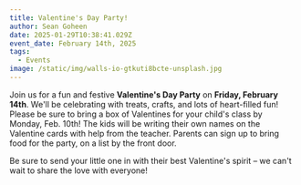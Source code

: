 ```yaml
---
title: Valentine's Day Party!
author: Sean Goheen
date: 2025-01-29T10:38:41.029Z
event_date: February 14th, 2025
tags:
  - Events
image: /static/img/walls-io-gtkuti8bcte-unsplash.jpg
---
```


Join us for a fun and festive **Valentine's Day Party** on **Friday, February 14th**. We'll be celebrating with treats, crafts, and lots of heart-filled fun! Please be sure to bring a box of Valentines for your child's class by Monday, Feb. 10th! The kids will be writing their own names on the Valentine cards with help from the teacher. Parents can sign up to bring food for the party, on a list by the front door.

Be sure to send your little one in with their best Valentine's spirit – we can't wait to share the love with everyone!